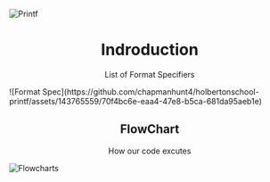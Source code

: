 ![Printf](https://github.com/chapmanhunt4/holbertonschool-printf/assets/143765559/b146880a-c9a2-4cfd-972f-8ee6c527cd09)

<h1 align="center">Indroduction</h1>

<p align="center">List of Format Specifiers</p>
![Format Spec](https://github.com/chapmanhunt4/holbertonschool-printf/assets/143765559/70f4bc6e-eaa4-47e8-b5ca-681da95aeb1e)

<h2 align="center">FlowChart</h2>
<p align="center">How our code excutes</p>

![Flowcharts](https://github.com/chapmanhunt4/holbertonschool-printf/assets/143765559/2b4c7e3f-1786-4fa2-95dd-66bc66415a4a)
